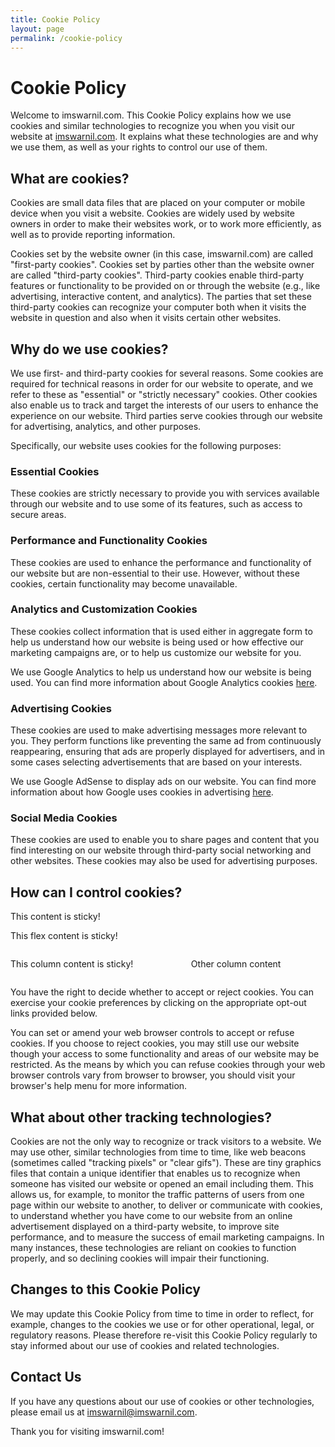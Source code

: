 ```yaml
---
title: Cookie Policy
layout: page
permalink: /cookie-policy
---
```


# Cookie Policy

Welcome to imswarnil.com. This Cookie Policy explains how we use cookies and similar technologies to recognize you when you visit our website at [imswarnil.com](https://imswarnil.com). It explains what these technologies are and why we use them, as well as your rights to control our use of them.

## What are cookies?

Cookies are small data files that are placed on your computer or mobile device when you visit a website. Cookies are widely used by website owners in order to make their websites work, or to work more efficiently, as well as to provide reporting information.

Cookies set by the website owner (in this case, imswarnil.com) are called "first-party cookies". Cookies set by parties other than the website owner are called "third-party cookies". Third-party cookies enable third-party features or functionality to be provided on or through the website (e.g., like advertising, interactive content, and analytics). The parties that set these third-party cookies can recognize your computer both when it visits the website in question and also when it visits certain other websites.

## Why do we use cookies?

We use first- and third-party cookies for several reasons. Some cookies are required for technical reasons in order for our website to operate, and we refer to these as "essential" or "strictly necessary" cookies. Other cookies also enable us to track and target the interests of our users to enhance the experience on our website. Third parties serve cookies through our website for advertising, analytics, and other purposes.

Specifically, our website uses cookies for the following purposes:

### Essential Cookies

These cookies are strictly necessary to provide you with services available through our website and to use some of its features, such as access to secure areas.

### Performance and Functionality Cookies

These cookies are used to enhance the performance and functionality of our website but are non-essential to their use. However, without these cookies, certain functionality may become unavailable.

### Analytics and Customization Cookies

These cookies collect information that is used either in aggregate form to help us understand how our website is being used or how effective our marketing campaigns are, or to help us customize our website for you.

We use Google Analytics to help us understand how our website is being used. You can find more information about Google Analytics cookies [here](https://developers.google.com/analytics/devguides/collection/analyticsjs/cookie-usage).

### Advertising Cookies

These cookies are used to make advertising messages more relevant to you. They perform functions like preventing the same ad from continuously reappearing, ensuring that ads are properly displayed for advertisers, and in some cases selecting advertisements that are based on your interests.

We use Google AdSense to display ads on our website. You can find more information about how Google uses cookies in advertising [here](https://policies.google.com/technologies/ads).

### Social Media Cookies

These cookies are used to enable you to share pages and content that you find interesting on our website through third-party social networking and other websites. These cookies may also be used for advertising purposes.

## How can I control cookies?

<!-- Using is-sticky in a regular element -->
<div class="is-sticky">
  <p>This content is sticky!</p>
</div>

<!-- Using flex-is-sticky in a flex container -->
<div class="flex-is-sticky">
  <p>This flex content is sticky!</p>
</div>

<!-- Using column-is-sticky in a Bulma column -->
<div class="columns">
  <div class="column column-is-sticky">
    <p>This column content is sticky!</p>
  </div>
  <div class="column">
    <p>Other column content</p>
  </div>
</div>


You have the right to decide whether to accept or reject cookies. You can exercise your cookie preferences by clicking on the appropriate opt-out links provided below.

You can set or amend your web browser controls to accept or refuse cookies. If you choose to reject cookies, you may still use our website though your access to some functionality and areas of our website may be restricted. As the means by which you can refuse cookies through your web browser controls vary from browser to browser, you should visit your browser's help menu for more information.

## What about other tracking technologies?

Cookies are not the only way to recognize or track visitors to a website. We may use other, similar technologies from time to time, like web beacons (sometimes called "tracking pixels" or "clear gifs"). These are tiny graphics files that contain a unique identifier that enables us to recognize when someone has visited our website or opened an email including them. This allows us, for example, to monitor the traffic patterns of users from one page within our website to another, to deliver or communicate with cookies, to understand whether you have come to our website from an online advertisement displayed on a third-party website, to improve site performance, and to measure the success of email marketing campaigns. In many instances, these technologies are reliant on cookies to function properly, and so declining cookies will impair their functioning.

## Changes to this Cookie Policy

We may update this Cookie Policy from time to time in order to reflect, for example, changes to the cookies we use or for other operational, legal, or regulatory reasons. Please therefore re-visit this Cookie Policy regularly to stay informed about our use of cookies and related technologies.

## Contact Us

If you have any questions about our use of cookies or other technologies, please email us at [imswarnil@imswarnil.com](mailto:imswarnil@imswarnil.com).

Thank you for visiting imswarnil.com!

